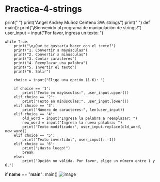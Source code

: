 # Practica-4-strings
print(" ")
print("Angel Andrey Muñoz Centeno 3W: strings")
print(" ")
def main():
    print("¡Bienvenido al programa de manipulación de strings!")
    user_input = input("Por favor, ingresa un texto: ")

    while True:
        print("\n¿Qué te gustaría hacer con el texto?")
        print("1. Convertir a mayúsculas")
        print("2. Convertir a minúsculas")
        print("3. Contar caracteres")
        print("4. Reemplazar una palabra")
        print("5. Invertir el texto")
        print("6. Salir")

        choice = input("Elige una opción (1-6): ")

        if choice == '1':
            print("Texto en mayúsculas:", user_input.upper())
        elif choice == '2':
            print("Texto en minúsculas:", user_input.lower())
        elif choice == '3':
            print("Número de caracteres:", len(user_input))
        elif choice == '4':
            old_word = input("Ingresa la palabra a reemplazar: ")
            new_word = input("Ingresa la nueva palabra: ")
            print("Texto modificado:", user_input.replace(old_word, new_word))
        elif choice == '5':
            print("Texto invertido:", user_input[::-1])
        elif choice == '6':
            print("¡Hasta luego!")
            break
        else:
            print("Opción no válida. Por favor, elige un número entre 1 y 6.")

if __name__ == "__main__":
    main()
    ![image](https://github.com/user-attachments/assets/5bcf4d4e-5a2e-4946-8f20-a20bd1fd13e0)
